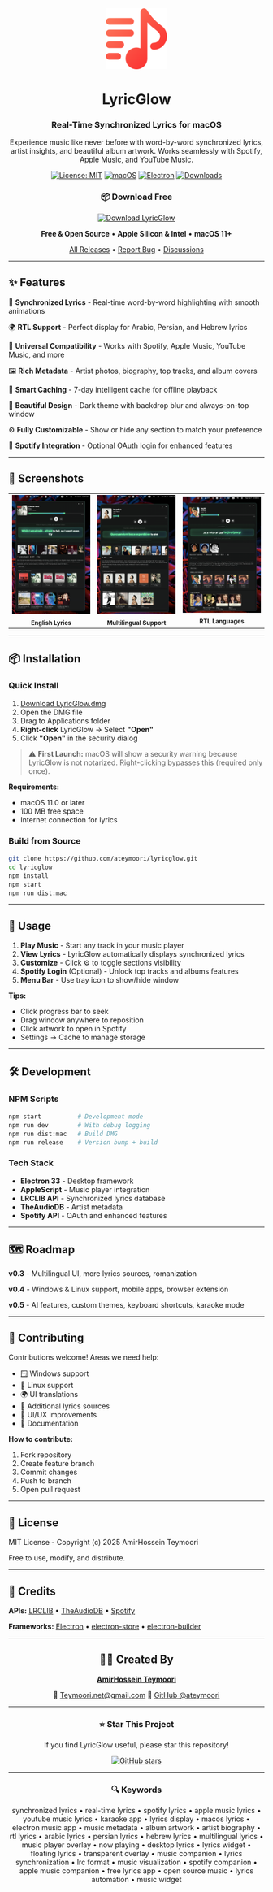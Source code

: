<div align="center">

<img src="build/icon.png" alt="LyricGlow" width="120" height="120">

# LyricGlow

### Real-Time Synchronized Lyrics for macOS

Experience music like never before with word-by-word synchronized lyrics, artist insights, and beautiful album artwork. Works seamlessly with Spotify, Apple Music, and YouTube Music.

[![License: MIT](https://img.shields.io/badge/License-MIT-blue.svg)](LICENSE)
[![macOS](https://img.shields.io/badge/macOS-11.0+-lightgrey.svg)](https://www.apple.com/macos)
[![Electron](https://img.shields.io/badge/Electron-33.1.0-47848F.svg?logo=electron)](https://www.electronjs.org/)
[![Downloads](https://img.shields.io/github/downloads/ateymoori/lyricglow/total?color=00b8ff)](https://github.com/ateymoori/lyricglow/releases)

### 📦 Download Free

<a href="https://github.com/ateymoori/lyricglow/releases/latest/download/LyricGlow.dmg">
  <img src="https://img.shields.io/badge/Download-Universal%20macOS%20App-00b8ff?style=for-the-badge&logo=apple&logoColor=white" alt="Download LyricGlow">
</a>

**Free & Open Source** • **Apple Silicon & Intel** • **macOS 11+**

[All Releases](https://github.com/ateymoori/lyricglow/releases) • [Report Bug](https://github.com/ateymoori/lyricglow/issues) • [Discussions](https://github.com/ateymoori/lyricglow/discussions)

</div>

---

## ✨ Features

🎤 **Synchronized Lyrics** - Real-time word-by-word highlighting with smooth animations

🌍 **RTL Support** - Perfect display for Arabic, Persian, and Hebrew lyrics

🎵 **Universal Compatibility** - Works with Spotify, Apple Music, YouTube Music, and more

🖼️ **Rich Metadata** - Artist photos, biography, top tracks, and album covers

💾 **Smart Caching** - 7-day intelligent cache for offline playback

🎨 **Beautiful Design** - Dark theme with backdrop blur and always-on-top window

⚙️ **Fully Customizable** - Show or hide any section to match your preference

🔐 **Spotify Integration** - Optional OAuth login for enhanced features

---

## 📸 Screenshots

<div align="center">

<table>
  <tr>
    <td width="33%" align="center">
      <img src="screenshots/lyricglow-synchronized-lyrics-english.png" width="280" alt="English Lyrics">
      <br><sub><b>English Lyrics</b></sub>
    </td>
    <td width="33%" align="center">
      <img src="screenshots/lyricglow-synchronized-lyrics-spanish.png" width="280" alt="Spanish Lyrics">
      <br><sub><b>Multilingual Support</b></sub>
    </td>
    <td width="33%" align="center">
      <img src="screenshots/lyricglow-rtl-lyrics-persian.png" width="280" alt="RTL Lyrics">
      <br><sub><b>RTL Languages</b></sub>
    </td>
  </tr>
</table>

</div>

---

## 📦 Installation

### Quick Install

1. [Download LyricGlow.dmg](https://github.com/ateymoori/lyricglow/releases/latest)
2. Open the DMG file
3. Drag to Applications folder
4. **Right-click** LyricGlow → Select **"Open"**
5. Click **"Open"** in the security dialog

> ⚠️ **First Launch:** macOS will show a security warning because LyricGlow is not notarized. Right-clicking bypasses this (required only once).

**Requirements:**
- macOS 11.0 or later
- 100 MB free space
- Internet connection for lyrics

### Build from Source

```bash
git clone https://github.com/ateymoori/lyricglow.git
cd lyricglow
npm install
npm start
npm run dist:mac
```

---

## 🚀 Usage

1. **Play Music** - Start any track in your music player
2. **View Lyrics** - LyricGlow automatically displays synchronized lyrics
3. **Customize** - Click ⚙️ to toggle sections visibility
4. **Spotify Login** (Optional) - Unlock top tracks and albums features
5. **Menu Bar** - Use tray icon to show/hide window

**Tips:**
- Click progress bar to seek
- Drag window anywhere to reposition
- Click artwork to open in Spotify
- Settings → Cache to manage storage

---

## 🛠️ Development

### NPM Scripts

```bash
npm start          # Development mode
npm run dev        # With debug logging
npm run dist:mac   # Build DMG
npm run release    # Version bump + build
```

### Tech Stack

- **Electron 33** - Desktop framework
- **AppleScript** - Music player integration
- **LRCLIB API** - Synchronized lyrics database
- **TheAudioDB** - Artist metadata
- **Spotify API** - OAuth and enhanced features

---

## 🗺️ Roadmap

**v0.3** - Multilingual UI, more lyrics sources, romanization

**v0.4** - Windows & Linux support, mobile apps, browser extension

**v0.5** - AI features, custom themes, keyboard shortcuts, karaoke mode

---

## 🤝 Contributing

Contributions welcome! Areas we need help:

- 🪟 Windows support
- 🐧 Linux support
- 🌍 UI translations
- 🎤 Additional lyrics sources
- 🎨 UI/UX improvements
- 📖 Documentation

**How to contribute:**
1. Fork repository
2. Create feature branch
3. Commit changes
4. Push to branch
5. Open pull request

---

## 📄 License

MIT License - Copyright (c) 2025 AmirHossein Teymoori

Free to use, modify, and distribute.

---

## 🙏 Credits

**APIs:** [LRCLIB](https://lrclib.net/) • [TheAudioDB](https://www.theaudiodb.com/) • [Spotify](https://developer.spotify.com/)

**Frameworks:** [Electron](https://www.electronjs.org/) • [electron-store](https://github.com/sindresorhus/electron-store) • [electron-builder](https://www.electron.build/)

---

<div align="center">

## 👨‍💻 Created By

**[AmirHossein Teymoori](https://github.com/ateymoori)**

📧 [Teymoori.net@gmail.com](mailto:Teymoori.net@gmail.com)
🐙 [GitHub @ateymoori](https://github.com/ateymoori)

---

### ⭐ Star This Project

If you find LyricGlow useful, please star this repository!

[![GitHub stars](https://img.shields.io/github/stars/ateymoori/lyricglow?style=social)](https://github.com/ateymoori/lyricglow)

---

### 🔍 Keywords

synchronized lyrics • real-time lyrics • spotify lyrics • apple music lyrics • youtube music lyrics • karaoke app • lyrics display • macos lyrics • electron music app • music metadata • album artwork • artist biography • rtl lyrics • arabic lyrics • persian lyrics • hebrew lyrics • multilingual lyrics • music player overlay • now playing • desktop lyrics • lyrics widget • floating lyrics • transparent overlay • music companion • lyrics synchronization • lrc format • music visualization • spotify companion • apple music companion • free lyrics app • open source music • lyrics automation • music widget

</div>
